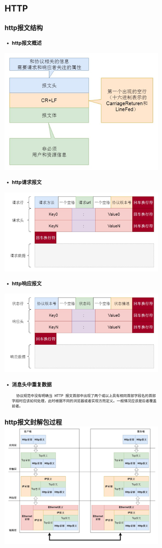 # HTTP

## http报文结构

* ### http报文概述

### ![](/network-protocol/images/http&https-protocol-0.jpg)

* ### http请求报文

### ![](/network-protocol/images/http&https-protocol-request.jpg)

* ### http响应报文

### ![](/network-protocol/images/http&https-protocol-response.jpg)

* ### 消息头中重复数据

  ```
    协议规范中没有明确当 HTTP 报文首部中出现了两个或以上具有相同首部字段名的首部字段时应该如何处理，此时根据不同的浏览器或者实现方而定义。一般情况应该是后者覆盖前者。
  ```

## http报文封解包过程![](/network-protocol/images/http&https-packet.jpg)



